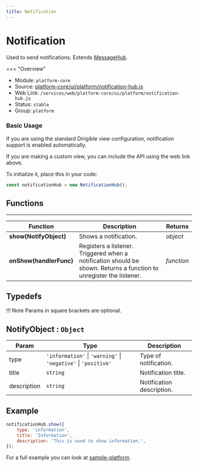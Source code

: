 ```yaml
---
title: Notification
---
```


Notification
===

Used to send notifications. Extends [MessageHub](../message-hub).

=== "Overview"
- Module: `platform-core`
- Source: [platform-core/ui/platform/notification-hub.js](https://github.com/eclipse/dirigible/blob/master/components/platform/platform-core/src/main/resources/META-INF/dirigible/platform-core/ui/platform/notification-hub.js)
- Web Link: `/services/web/platform-core/ui/platform/notification-hub.js`
- Status: `stable`
- Group: `platform`

### Basic Usage

If you are using the standard Dirigible view configuration, notification support is enabled automatically.

If you are making a custom view, you can include the API using the web link above.

To initialize it, place this in your code:

```javascript
const notificationHub = new NotificationHub();
```

## Functions

---

Function     | Description | Returns
------------ | ----------- | --------
**show(NotifyObject)**   | Shows a notification. | *object*
**onShow(handlerFunc)**   | Registers a listener. Triggered when a notification should be shown. Returns a function to unregister the listener. | *function*

## Typedefs

!!! Note
	Params in square brackets are optional.

<a name="NotifyObject"></a>

## NotifyObject : <code>Object</code>

| Param | Type | Description |
| --- | --- | --- |
| type | <code>&#x27;information&#x27;</code> \| <code>&#x27;warning&#x27;</code> \| <code>&#x27;negative&#x27;</code> \| <code>&#x27;positive&#x27;</code> | Type of notification. |
| title | <code>string</code> | Notification title. |
| description | <code>string</code> | Notification description. |

## Example

```javascript
notificationHub.show({
    type: 'information',
    title: 'Information',
    description: 'This is used to show information.',
});
```

For a full example you can look at [sample-platform](https://github.com/dirigiblelabs/sample-platform).